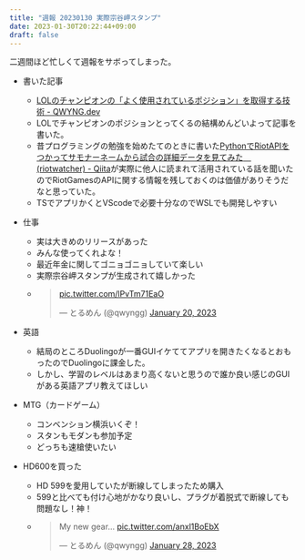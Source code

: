 ```yaml
---
title: "週報 20230130 実際宗谷岬スタンプ"
date: 2023-01-30T20:22:44+09:00
draft: false
---
```


二週間ほど忙しくて週報をサボってしまった。

- 書いた記事
    - [LOLのチャンピオンの「よく使用されているポジション」を取得する技術 - QWYNG.dev](https://qwyng.dev/posts/get-lol-champion-position/)
    - LOLでチャンピオンのポジションとってくるの結構めんどいよって記事を書いた。
    - 昔プログラミングの勉強を始めたてのときに書いた[PythonでRiotAPIをつかってサモナーネームから試合の詳細データを見てみた　(riotwatcher) - Qiita](https://qiita.com/QWYNG/items/7f3be2460d3587dedf72)が実際に他人に読まれて活用されている話を聞いたのでRiotGamesのAPIに関する情報を残しておくのは価値がありそうだなと思っていた。
    - TSでアプリかくとVScodeで必要十分なのでWSLでも開発しやすい
- 仕事
    - 実は大きめのリリースがあった
    - みんな使ってくれよな！
    - 最近年金に関してゴニョゴニョしていて楽しい
    - 実際宗谷岬スタンプが生成されて嬉しかった
    -   <blockquote class="twitter-tweet"><p lang="zxx" dir="ltr"><a href="https://t.co/lPvTm71EaO">pic.twitter.com/lPvTm71EaO</a></p>&mdash; とるめん (@qwyngg) <a href="https://twitter.com/qwyngg/status/1616338096219656192?ref_src=twsrc%5Etfw">January 20, 2023</a></blockquote> <script async src="https://platform.twitter.com/widgets.js" charset="utf-8"></script>


- 英語
    - 結局のところDuolingoが一番GUIイケててアプリを開きたくなるとおもったのでDuolingoに課金した。
    - しかし、学習のレベルはあまり高くないと思うので誰か良い感じのGUIがある英語アプリ教えてほしい
- MTG（カードゲーム）
    - コンベンション横浜いくぞ！
    - スタンもモダンも参加予定
    - どっちも速槍使いたい
- HD600を買った
  - HD 599を愛用していたが断線してしまったため購入
  - 599と比べても付け心地がかなり良いし、プラグが着脱式で断線しても問題なし！神！
  - <blockquote class="twitter-tweet"><p lang="en" dir="ltr">My new gear... <a href="https://t.co/anxl1BoEbX">pic.twitter.com/anxl1BoEbX</a></p>&mdash; とるめん (@qwyngg) <a href="https://twitter.com/qwyngg/status/1619262548662165507?ref_src=twsrc%5Etfw">January 28, 2023</a></blockquote> <script async src="https://platform.twitter.com/widgets.js" charset="utf-8"></script>


 